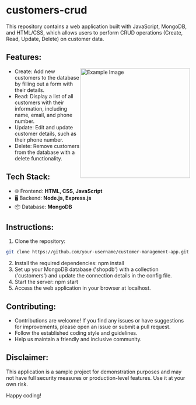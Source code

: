 # customers-crud
This repository contains a web application built with JavaScript, MongoDB, and HTML/CSS, which allows users to perform CRUD operations (Create, Read, Update, Delete) on customer data.

## Features:

 <img src="https://github.com/karan-panda/customers-crud/assets/108183567/c66a5c07-afa7-4978-9bfc-8597fa2fd061" align="right" alt="Example Image" width="300">
 
- Create: Add new customers to the database by filling out a form with their details.
- Read: Display a list of all customers with their information, including name, email, and phone number.
- Update: Edit and update customer details, such as their  phone number.
- Delete: Remove customers from the database with a delete functionality.

## Tech Stack:
- 🌐 Frontend: **HTML, CSS, JavaScript**
- 🖥️ Backend: **Node.js, Express.js**
- 📦 Database: **MongoDB**

## Instructions:
1. Clone the repository: 
```bash
git clone https://github.com/your-username/customer-management-app.git
```
2. Install the required dependencies: npm install
3. Set up your MongoDB database ('shopdb') with a collection ('customers') and update the connection details in the config file.
4. Start the server: npm start
5. Access the web application in your browser at localhost.

## Contributing:
- Contributions are welcome! If you find any issues or have suggestions for improvements, please open an issue or submit a pull request.
- Follow the established coding style and guidelines.
- Help us maintain a friendly and inclusive community.

## Disclaimer:
This application is a sample project for demonstration purposes and may not have full security measures or production-level features. Use it at your own risk.

Happy coding!

